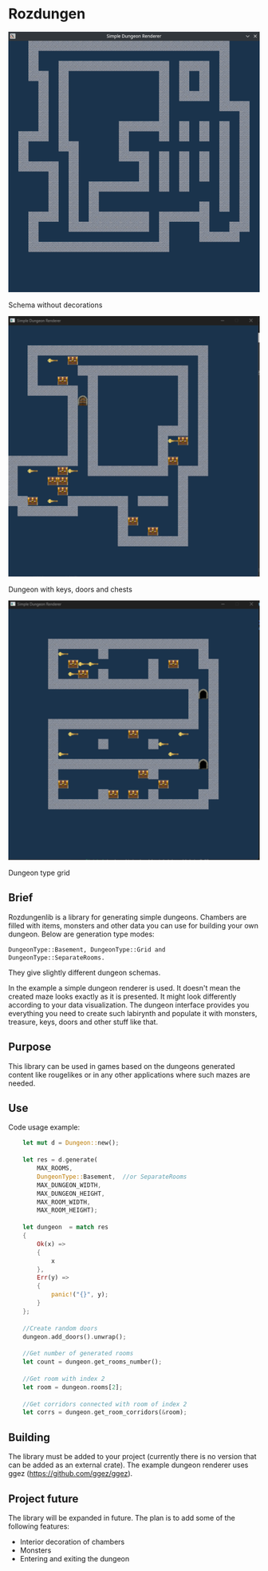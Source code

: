# Rozdungen

![dungeon pic 1](https://github.com/rozensoftware/rozdungen/blob/master/dungeon.png)

Schema without decorations

![dungeon pic 2](https://github.com/rozensoftware/rozdungen/blob/master/dungeon2.png)

Dungeon with keys, doors and chests

![dungeon pic 3](https://github.com/rozensoftware/rozdungen/blob/master/dungeon3.png)

Dungeon type grid

## Brief

Rozdungenlib is a library for generating simple dungeons. Chambers are filled with items, monsters and other data you can use for building your own dungeon. Below are generation type modes: 

```
DungeonType::Basement, DungeonType::Grid and DungeonType::SeparateRooms.
``` 

They give slightly different dungeon schemas.

In the example a simple dungeon renderer is used. It doesn't mean the created maze looks exactly as it is presented. It might look differently according to your data visualization.
The dungeon interface provides you everything you need to create such labirynth and populate it with monsters, treasure, keys, doors and other stuff like that.

## Purpose

This library can be used in games based on the dungeons generated content like rougelikes or in any other applications where such mazes are needed.

## Use

Code usage example:

```rust
    let mut d = Dungeon::new();
    
    let res = d.generate(
        MAX_ROOMS, 
        DungeonType::Basement,  //or SeparateRooms
        MAX_DUNGEON_WIDTH, 
        MAX_DUNGEON_HEIGHT, 
        MAX_ROOM_WIDTH, 
        MAX_ROOM_HEIGHT);

    let dungeon  = match res
    {
        Ok(x) =>
        {
            x
        },
        Err(y) =>
        {
            panic!("{}", y);
        }
    };

    //Create random doors
    dungeon.add_doors().unwrap();
    
    //Get number of generated rooms
    let count = dungeon.get_rooms_number();

    //Get room with index 2
    let room = dungeon.rooms[2];

    //Get corridors connected with room of index 2
    let corrs = dungeon.get_room_corridors(&room);
```

## Building

The library must be added to your project (currently there is no version that can be added as an external crate). The example dungeon renderer uses ggez (https://github.com/ggez/ggez).

## Project future

The library will be expanded in future. The plan is to add some of the following features:

- Interior decoration of chambers
- Monsters
- Entering and exiting the dungeon
